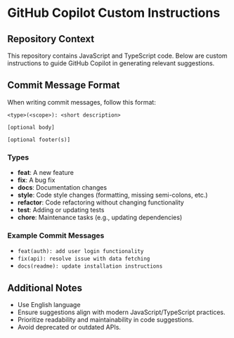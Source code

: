 # GitHub Copilot Custom Instructions  

## Repository Context  
This repository contains JavaScript and TypeScript code. Below are custom instructions to guide GitHub Copilot in generating relevant suggestions.  

## Commit Message Format  
When writing commit messages, follow this format:  
```
<type>(<scope>): <short description>

[optional body]

[optional footer(s)]
```

### Types  
- **feat**: A new feature  
- **fix**: A bug fix  
- **docs**: Documentation changes  
- **style**: Code style changes (formatting, missing semi-colons, etc.)  
- **refactor**: Code refactoring without changing functionality  
- **test**: Adding or updating tests  
- **chore**: Maintenance tasks (e.g., updating dependencies)  

### Example Commit Messages  
- `feat(auth): add user login functionality`  
- `fix(api): resolve issue with data fetching`  
- `docs(readme): update installation instructions`  

## Additional Notes
- Use English language
- Ensure suggestions align with modern JavaScript/TypeScript practices.  
- Prioritize readability and maintainability in code suggestions.  
- Avoid deprecated or outdated APIs.  
